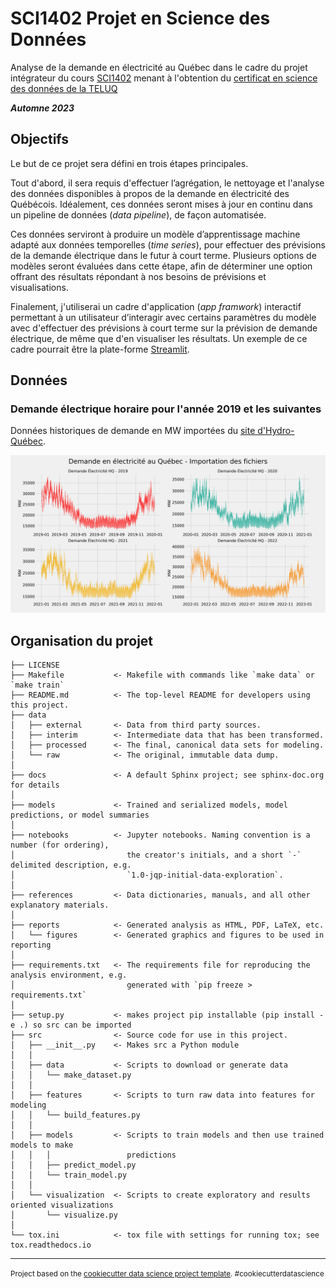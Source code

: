 # SCI1402 Projet en Science des Données

Analyse de la demande en électricité au Québec dans le cadre du projet intégrateur du cours [SCI1402](https://www.teluq.ca/site/etudes/offre/cours/TELUQ/SCI%201402/) menant à l'obtention du [certificat en science des données de la TELUQ](https://www.teluq.ca/site/etudes/offre/prog/certificat-en-science-des-donnees/)

_**Automne 2023**_

## Objectifs

Le but de ce projet sera défini en trois étapes principales.

Tout d'abord, il sera requis d'effectuer l’agrégation, le nettoyage et l'analyse des données disponibles à propos de la demande en électricité des Québécois. Idéalement, ces données seront mises à jour en continu dans un pipeline de données (_data pipeline_), de façon automatisée.

Ces données serviront à produire un modèle d’apprentissage machine adapté aux données temporelles (_time series_), pour effectuer des prévisions de la demande électrique dans le futur à court terme. Plusieurs options de modèles seront évaluées dans cette étape, afin de déterminer une option offrant des résultats répondant à nos besoins de prévisions et visualisations.

Finalement, j'utiliserai un cadre d'application (_app framwork_) interactif permettant à un utilisateur d’interagir avec certains paramètres du modèle avec d'effectuer des prévisions à court terme sur la prévision de demande électrique, de même que d'en visualiser les résultats. Un exemple de ce cadre pourrait être la plate-forme [Streamlit](https://streamlit.io/).

## Données

### Demande électrique horaire pour l'année 2019 et les suivantes

Données historiques de demande en MW importées du [site d'Hydro-Québec](https://www.hydroquebec.com/documents-donnees/donnees-ouvertes/historique-demande-electricite-quebec/).

![Demande électrique pour les années importées](/reports/figures/historique_demande_HQ.png)

## Organisation du projet

    ├── LICENSE
    ├── Makefile           <- Makefile with commands like `make data` or `make train`
    ├── README.md          <- The top-level README for developers using this project.
    ├── data
    │   ├── external       <- Data from third party sources.
    │   ├── interim        <- Intermediate data that has been transformed.
    │   ├── processed      <- The final, canonical data sets for modeling.
    │   └── raw            <- The original, immutable data dump.
    │
    ├── docs               <- A default Sphinx project; see sphinx-doc.org for details
    │
    ├── models             <- Trained and serialized models, model predictions, or model summaries
    │
    ├── notebooks          <- Jupyter notebooks. Naming convention is a number (for ordering),
    │                         the creator's initials, and a short `-` delimited description, e.g.
    │                         `1.0-jqp-initial-data-exploration`.
    │
    ├── references         <- Data dictionaries, manuals, and all other explanatory materials.
    │
    ├── reports            <- Generated analysis as HTML, PDF, LaTeX, etc.
    │   └── figures        <- Generated graphics and figures to be used in reporting
    │
    ├── requirements.txt   <- The requirements file for reproducing the analysis environment, e.g.
    │                         generated with `pip freeze > requirements.txt`
    │
    ├── setup.py           <- makes project pip installable (pip install -e .) so src can be imported
    ├── src                <- Source code for use in this project.
    │   ├── __init__.py    <- Makes src a Python module
    │   │
    │   ├── data           <- Scripts to download or generate data
    │   │   └── make_dataset.py
    │   │
    │   ├── features       <- Scripts to turn raw data into features for modeling
    │   │   └── build_features.py
    │   │
    │   ├── models         <- Scripts to train models and then use trained models to make
    │   │   │                 predictions
    │   │   ├── predict_model.py
    │   │   └── train_model.py
    │   │
    │   └── visualization  <- Scripts to create exploratory and results oriented visualizations
    │       └── visualize.py
    │
    └── tox.ini            <- tox file with settings for running tox; see tox.readthedocs.io

---

<p><small>Project based on the <a target="_blank" href="https://drivendata.github.io/cookiecutter-data-science/">cookiecutter data science project template</a>. #cookiecutterdatascience</small></p>
